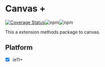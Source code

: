 # Canvas +

[![Coverage Status](https://coveralls.io/repos/github/White-Dews/canvas-plus/badge.svg?branch=main)](https://coveralls.io/github/White-Dews/canvas-plus?branch=main)![npm](https://img.shields.io/npm/dw/@3r/canvas-plus)![npm](https://img.shields.io/npm/v/@3r/canvas-plus)

This a extension methods package to canvas.

## Platform

- [x] ie11+
